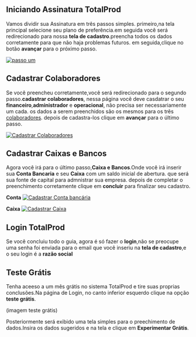 ## Iniciando Assinatura TotalProd 
Vamos dividir sua Assinatura em três passos simples. primeiro,na tela principal selecione seu plano de preferência.em seguida você será redirecionado para nossa **tela de cadastro**.preencha todos os dados corretamente para que não haja problemas futuros. em seguida,clique no botão **avançar** para o próximo passo.

<a class="example-image-link" href="https://media.giphy.com/media/ZdNOiBZOhViEzMSgF6/giphy.gif" data-lightbox="assinatura" data-title="Cadastrar informações da Empresa">
<img alt="passo um" src="https://media.giphy.com/media/ZdNOiBZOhViEzMSgF6/giphy.gif"></a>

## Cadastrar Colaboradores 

Se você preencheu corretamente,você será redirecionado para o segundo passo.**cadastrar colaboradores**, nessa página vocẽ deve casdatrar o seu **financeiro**,**administrador** e **operacional**, não precisa ser necessariamente um cada.
os dados a serem preenchidos são os mesmos para os três [colaboradores](index.rst). depois de cadastra-los clique em **avançar** para o último passo.

<a class="example-image-link" href="https://media.giphy.com/media/iHslm5haWL3av04e4n/giphy.gif" data-lightbox="assinatura" data-title="Cadastrar colaboradores da Empresa">
<img alt="Cadastrar Colaboradores" src="https://media.giphy.com/media/iHslm5haWL3av04e4n/giphy.gif"></a>

## Cadastrar Caixas e Bancos 

Agora você irá para o último passo,**Caixa e Bancos**.Onde você irá inserir sua **Conta Bancaria** e seu **Caixa** com um saldo inicial de abertura. que será sua fonte de capital para admnistrar sua empresa. 
depois de completar o preenchimento corretamente clique em **concluir** para finalizar seu cadastro. 

**Conta**
<a class="example-image-link" href="https://media.giphy.com/media/W5mQDgFsl9BJaNgtoC/giphy.gif" data-lightbox="assinatura" data-title="Cadastrar Conta bancária da Empresa">
<img alt="Cadastrar Conta bancária" src="https://media.giphy.com/media/W5mQDgFsl9BJaNgtoC/giphy.gif"></a>

**Caixa**
<a class="example-image-link" href="https://media.giphy.com/media/hQWY28SZK1T9a1uFOC/giphy.gif" data-lightbox="assinatura" data-title="Cadastrar Caixa da Empresa">
<img alt="Cadastrar Caixa" src="https://media.giphy.com/media/hQWY28SZK1T9a1uFOC/giphy.gif"></a>

## Login TotalProd
 Se você concluiu todo o guia, agora é só fazer o **login**,não se preocupe uma senha foi enviada para o email que você inseriu na **tela de cadastro**,e o seu login é a **razão social**

## Teste Grátis
Tenha aceeso a um mês grátis no sistema TotalProd e tire suas proprias conclusões.Na página de Login, no canto inferior esquerdo clique na opção **teste grátis**.

(imagem teste grátis)

Posteriormente será exibido uma tela simples para o preechimento de dados.Insira os dados sugeridos e na tela e clique em **Experimentar Grátis**.
